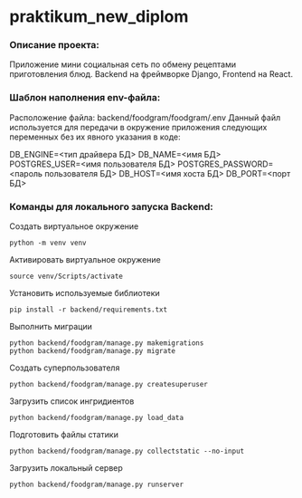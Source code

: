 # praktikum_new_diplom

### Описание проекта:

Приложение мини социальная сеть по обмену рецептами приготовления
блюд. Backend на фреймворке Django, Frontend на React.

### Шаблон наполнения env-файла:

Расположение файла: backend/foodgram/foodgram/.env
Данный файл используется для передачи в окружение
приложения следующих переменных без их явного указания в коде:

DB_ENGINE=<тип драйвера БД>
DB_NAME=<имя БД>
POSTGRES_USER=<имя пользователя БД>
POSTGRES_PASSWORD=<пароль пользователя БД>
DB_HOST=<имя хоста БД>
DB_PORT=<порт БД>


### Команды для локального запуска Backend:

Создать виртуальное окружение
```
python -m venv venv
```

Активировать виртуальное окружение
```
source venv/Scripts/activate
```

Установить используемые библиотеки
```
pip install -r backend/requirements.txt
```

Выполнить миграции
```
python backend/foodgram/manage.py makemigrations
python backend/foodgram/manage.py migrate
```

Создать суперпользователя
```
python backend/foodgram/manage.py createsuperuser
```

Загрузить список ингридиентов
```
python backend/foodgram/manage.py load_data
```

Подготовить файлы статики
```
python backend/foodgram/manage.py collectstatic --no-input
```

Загрузить локальный сервер
```
python backend/foodgram/manage.py runserver
```
